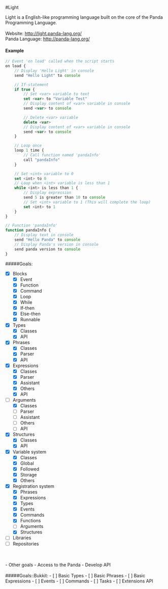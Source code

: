 #Light

Light is a English-like programming language built on the core of the Panda Programming Language.
<br>
<br>
Website: http://light.panda-lang.org/
<br>
Panda Language: http://panda-lang.org/
<br>
#### Example
```javascript
// Event 'on load' called when the script starts
on load {
    // Display 'Hello Light' in console
    send "Hello Light" to console

    // If-statement
    if true {
        // Set <var> variable to text
        set <var> to "Variable Test"
        // Display content of <var> variable in console
        send <var> to console

        // Delete <var> variable
        delete <var>
        // Display content of <var> variable in console
        send <var> to console
    }

    // Loop once
    loop 1 time {
        // Call function named 'pandaInfo'
        call "pandaInfo"
    }

    // Set <int> variable to 0
    set <int> to 0
    // Loop when <int> variable is less than 1
    while <int> is less than 1 {
        // Display expression
        send 5 is greater than 10 to console
        // Set <int> variable to 1 (This will complete the loop)
        set <int> to 1
    }
}

// Function 'pandaInfo'
function pandaInfo {
    // Display text in console
    send "Hello Panda" to console
    // Display Panda's version in console
    send panda version to console
}
```
#####Goals:
- [x] Blocks
  - [x] Event
  - [x] Function
  - [x] Command
  - [x] Loop
  - [x] While
  - [x] If-then
  - [x] Else-then
  - [x] Runnable
- [x] Types
  - [x] Classes
  - [x] API
- [x] Phrases
  - [x] Classes
  - [x] Parser
  - [x] API
- [x] Expressions
  - [x] Classes
  - [x] Parser
  - [x] Assistant
  - [x] Others
  - [x] API
- [ ] Arguments
  - [x] Classes
  - [ ] Parser
  - [ ] Assistant
  - [ ] Others
  - [ ] API
- [x] Structures
  - [x] Classes
  - [x] API
- [x] Variable system
  - [x] Classes
  - [x] Global
  - [x] Followed
  - [x] Storage
  - [x] Others
- [x] Registration system
  - [x] Phrases
  - [x] Expressions
  - [x] Types
  - [x] Events
  - [x] Commands
  - [x] Functions
  - [ ] Arguments
  - [x] Structures
- [ ] Libraries
- [ ] Repositories
<br>
<br>
- Other goals
  - Access to the Panda
  - Develop API
<br>
<br>
#####Goals::Bukkit:
- [ ] Basic Types
- [ ] Basic Phrases
- [ ] Basic Expressions
- [ ] Events
- [ ] Commands
- [ ] Tasks
- [ ] Extensions API